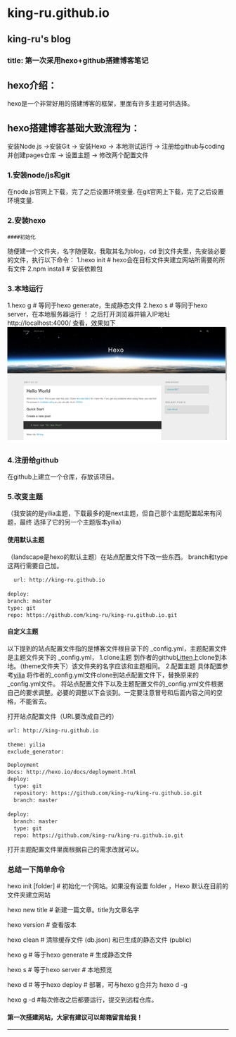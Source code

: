 # king-ru.github.io
## king-ru's blog
### title: 第一次采用hexo+github搭建博客笔记



## hexo介绍：
hexo是一个非常好用的搭建博客的框架，里面有许多主题可供选择。

## hexo搭建博客基础大致流程为：

安装Node.js →安装Git → 安装Hexo → 本地测试运行 → 注册给github与coding并创建pages仓库 → 设置主题 → 修改两个配置文件


### 1.安装node/js和git
在node.js官网上下载，完了之后设置环境变量.
在git官网上下载，完了之后设置环境变量.

### 2.安装hexo
    ####初始化
随便建一个文件夹，名字随便取，我取其名为blog，cd 到文件夹里，先安装必要的文件，执行以下命令：
1.hexo init  # hexo会在目标文件夹建立网站所需要的所有文件
2.npm install  # 安装依赖包

### 3.本地运行
1.hexo g # 等同于hexo generate，生成静态文件
2.hexo s # 等同于hexo server，在本地服务器运行
！[](https://raw.githubusercontent.com/king-ru/king-ru.github.io/master/img/1.png)
之后打开浏览器并输入IP地址 http://localhost:4000/ 查看，效果如下
![](https://raw.githubusercontent.com/king-ru/king-ru.github.io/master/img/2.png)

### 4.注册给github
在github上建立一个仓库，存放该项目。

### 5.改变主题
（我安装的是yilia主题，下载最多的是next主题，但自己那个主题配置起来有问题，最终 选择了它的另一个主题版本yilia）

#### 使用默认主题
（landscape是hexo的默认主题）在站点配置文件下改一些东西。
branch和type这两行需要自己加。

```
  url: http://king-ru.github.io

deploy:
branch: master
type: git
repo: https://github.com/king-ru/king-ru.github.io.git
```
#### 自定义主题

以下提到的站点配置文件指的是博客文件根目录下的 _config.yml，主题配置文件是主题文件夹下的 _config.yml，
1.clone主题
到作者的github[Litten](https://github.com/litten/hexo-theme-yilia)上clone到本地。（theme文件夹下）该文件夹的名字应该和主题相同。
2.配置主题
具体配置参考[yilia](https://github.com/litten/BlogBackup/blob/master/_config.yml)
将作者的_config.yml文件clone到站点配置文件下，替换原来的_config.yml文件。
将站点配置文件下以及主题配置文件的_config.yml文件根据自己的要求调整。必要的调整以下会谈到。一定要注意冒号和后面内容之间的空格，不能省去。

打开站点配置文件（URL要改成自己的）

  ```
  url: http://king-ru.github.io

  theme: yilia
  exclude_generator:
  ```

  ```
  Deployment
  Docs: http://hexo.io/docs/deployment.html
  deploy:
    type: git
    repository: https://github.com/king-ru/king-ru.github.io.git
    branch: master

  deploy:
    branch: master
    type: git
    repo: https://github.com/king-ru/king-ru.github.io.git
  ```
打开主题配置文件里面根据自己的需求改就可以。

### 总结一下简单命令
hexo init [folder] # 初始化一个网站。如果没有设置 folder ，Hexo 默认在目前的文件夹建立网站

hexo new title # 新建一篇文章。title为文章名字

hexo version # 查看版本

hexo clean # 清除缓存文件 (db.json) 和已生成的静态文件 (public)

hexo g # 等于hexo generate # 生成静态文件

hexo s # 等于hexo server # 本地预览

hexo d # 等于hexo deploy # 部署，可与hexo g合并为 hexo d -g

hexo g -d #每次修改之后都要运行，提交到远程仓库。

#### 第一次搭建网站，大家有建议可以邮箱留言给我！

---
